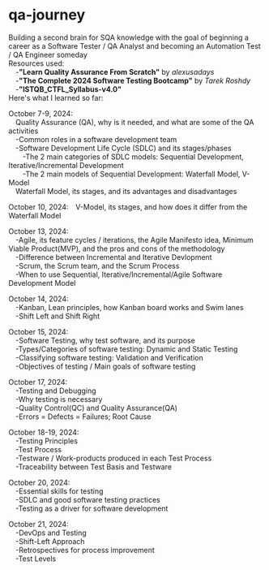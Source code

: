 # qa-journey
Building a second brain for SQA knowledge with the goal of beginning a career as a Software Tester / QA Analyst and becoming an Automation Test / QA Engineer someday<br>
Resources used:<br>
&emsp;-<b>"Learn Quality Assurance From Scratch"</b> by <i>alexusadays</i><br>
&emsp;-<b>"The Complete 2024 Software Testing Bootcamp"</b> by <i>Tarek Roshdy</i><br>
&emsp;-<b>"ISTQB_CTFL_Syllabus-v4.0"</b><br>
Here's what I learned so far:

October 7-9, 2024:<br>
&emsp;Quality Assurance (QA), why is it needed, and what are some of the QA activities<br>
&emsp;-Common roles in a software development team<br>
&emsp;-Software Development Life Cycle (SDLC) and its stages/phases<br>
&emsp;&emsp;-The 2 main categories of SDLC models: Sequential Development, Iterative/Incremental Development<br>
&emsp;&emsp;-The 2 main models of Sequential Development: Waterfall Model, V-Model<br>
&emsp;Waterfall Model, its stages, and its advantages and disadvantages<br>

October 10, 2024:&emsp;V-Model, its stages, and how does it differ from the Waterfall Model<br>

October 13, 2024:<br>
&emsp;-Agile, its feature cycles / iterations, the Agile Manifesto idea, Minimum Viable Product(MVP), and the pros and cons of the methodology<br>
&emsp;-Difference between Incremental and Iterative Devlopment<br>
&emsp;-Scrum, the Scrum team, and the Scrum Process<br>
&emsp;-When to use Sequential, Iterative/Incremental/Agile Software Development Model<br>

October 14, 2024:<br>
&emsp;-Kanban, Lean principles, how Kanban board works and Swim lanes<br>
&emsp;-Shift Left and Shift Right<br>

October 15, 2024:<br>
&emsp;-Software Testing, why test software, and its purpose<br>
&emsp;-Types/Categories of software testing: Dynamic and Static Testing<br>
&emsp;-Classifying software testing: Validation and Verification<br>
&emsp;-Objectives of testing / Main goals of software testing<br>

October 17, 2024:<br>
&emsp;-Testing and Debugging<br>
&emsp;-Why testing is necessary<br>
&emsp;-Quality Control(QC) and Quality Assurance(QA)<br>
&emsp;-Errors = Defects = Failures; Root Cause<br>

October 18-19, 2024:<br>
&emsp;-Testing Principles<br>
&emsp;-Test Process<br>
&emsp;-Testware / Work-products produced in each Test Process<br>
&emsp;-Traceability between Test Basis and Testware<br>

October 20, 2024:<br>
&emsp;-Essential skills for testing<br>
&emsp;-SDLC and good software testing practices<br>
&emsp;-Testing as a driver for software development<br>

October 21, 2024:<br>
&emsp;-DevOps and Testing<br>
&emsp;-Shift-Left Approach<br>
&emsp;-Retrospectives for process improvement<br>
&emsp;-Test Levels<br>
